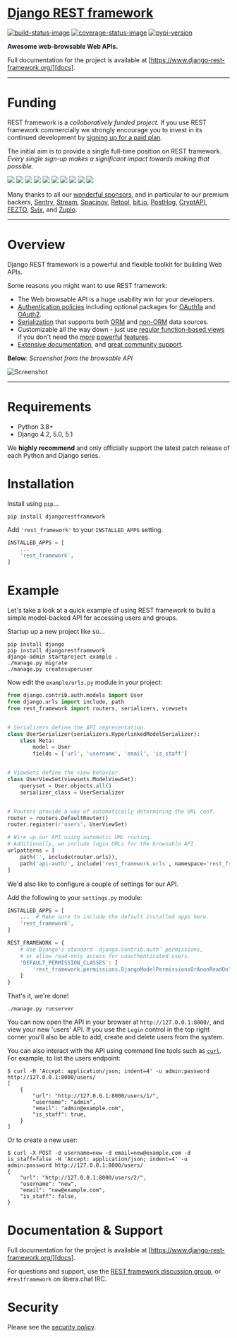 # [Django REST framework][docs]

[![build-status-image]][build-status]
[![coverage-status-image]][codecov]
[![pypi-version]][pypi]

**Awesome web-browsable Web APIs.**

Full documentation for the project is available at [https://www.django-rest-framework.org/][docs].

---

# Funding

REST framework is a *collaboratively funded project*. If you use
REST framework commercially we strongly encourage you to invest in its
continued development by [signing up for a paid plan][funding].

The initial aim is to provide a single full-time position on REST framework.
*Every single sign-up makes a significant impact towards making that possible.*

[![][sentry-img]][sentry-url]
[![][stream-img]][stream-url]
[![][spacinov-img]][spacinov-url]
[![][retool-img]][retool-url]
[![][bitio-img]][bitio-url]
[![][posthog-img]][posthog-url]
[![][cryptapi-img]][cryptapi-url]
[![][fezto-img]][fezto-url]
[![][svix-img]][svix-url]
[![][zuplo-img]][zuplo-url]

Many thanks to all our [wonderful sponsors][sponsors], and in particular to our premium backers, [Sentry][sentry-url], [Stream][stream-url], [Spacinov][spacinov-url], [Retool][retool-url], [bit.io][bitio-url], [PostHog][posthog-url], [CryptAPI][cryptapi-url], [FEZTO][fezto-url], [Svix][svix-url], and [Zuplo][zuplo-url].

---

# Overview

Django REST framework is a powerful and flexible toolkit for building Web APIs.

Some reasons you might want to use REST framework:

* The Web browsable API is a huge usability win for your developers.
* [Authentication policies][authentication] including optional packages for [OAuth1a][oauth1-section] and [OAuth2][oauth2-section].
* [Serialization][serializers] that supports both [ORM][modelserializer-section] and [non-ORM][serializer-section] data sources.
* Customizable all the way down - just use [regular function-based views][functionview-section] if you don't need the [more][generic-views] [powerful][viewsets] [features][routers].
* [Extensive documentation][docs], and [great community support][group].

**Below**: *Screenshot from the browsable API*

![Screenshot][image]

----

# Requirements

* Python 3.8+
* Django 4.2, 5.0, 5.1

We **highly recommend** and only officially support the latest patch release of
each Python and Django series.

# Installation

Install using `pip`...

    pip install djangorestframework

Add `'rest_framework'` to your `INSTALLED_APPS` setting.
```python
INSTALLED_APPS = [
    ...
    'rest_framework',
]
```

# Example

Let's take a look at a quick example of using REST framework to build a simple model-backed API for accessing users and groups.

Startup up a new project like so...

    pip install django
    pip install djangorestframework
    django-admin startproject example .
    ./manage.py migrate
    ./manage.py createsuperuser


Now edit the `example/urls.py` module in your project:

```python
from django.contrib.auth.models import User
from django.urls import include, path
from rest_framework import routers, serializers, viewsets


# Serializers define the API representation.
class UserSerializer(serializers.HyperlinkedModelSerializer):
    class Meta:
        model = User
        fields = ['url', 'username', 'email', 'is_staff']


# ViewSets define the view behavior.
class UserViewSet(viewsets.ModelViewSet):
    queryset = User.objects.all()
    serializer_class = UserSerializer


# Routers provide a way of automatically determining the URL conf.
router = routers.DefaultRouter()
router.register(r'users', UserViewSet)

# Wire up our API using automatic URL routing.
# Additionally, we include login URLs for the browsable API.
urlpatterns = [
    path('', include(router.urls)),
    path('api-auth/', include('rest_framework.urls', namespace='rest_framework')),
]
```

We'd also like to configure a couple of settings for our API.

Add the following to your `settings.py` module:

```python
INSTALLED_APPS = [
    ...  # Make sure to include the default installed apps here.
    'rest_framework',
]

REST_FRAMEWORK = {
    # Use Django's standard `django.contrib.auth` permissions,
    # or allow read-only access for unauthenticated users.
    'DEFAULT_PERMISSION_CLASSES': [
        'rest_framework.permissions.DjangoModelPermissionsOrAnonReadOnly',
    ]
}
```

That's it, we're done!

    ./manage.py runserver

You can now open the API in your browser at `http://127.0.0.1:8000/`, and view your new 'users' API. If you use the `Login` control in the top right corner you'll also be able to add, create and delete users from the system.

You can also interact with the API using command line tools such as [`curl`](https://curl.haxx.se/). For example, to list the users endpoint:

    $ curl -H 'Accept: application/json; indent=4' -u admin:password http://127.0.0.1:8000/users/
    [
        {
            "url": "http://127.0.0.1:8000/users/1/",
            "username": "admin",
            "email": "admin@example.com",
            "is_staff": true,
        }
    ]

Or to create a new user:

    $ curl -X POST -d username=new -d email=new@example.com -d is_staff=false -H 'Accept: application/json; indent=4' -u admin:password http://127.0.0.1:8000/users/
    {
        "url": "http://127.0.0.1:8000/users/2/",
        "username": "new",
        "email": "new@example.com",
        "is_staff": false,
    }

# Documentation & Support

Full documentation for the project is available at [https://www.django-rest-framework.org/][docs].

For questions and support, use the [REST framework discussion group][group], or `#restframework` on libera.chat IRC.

# Security

Please see the [security policy][security-policy].

[build-status-image]: https://github.com/encode/django-rest-framework/actions/workflows/main.yml/badge.svg
[build-status]: https://github.com/encode/django-rest-framework/actions/workflows/main.yml
[coverage-status-image]: https://img.shields.io/codecov/c/github/encode/django-rest-framework/master.svg
[codecov]: https://codecov.io/github/encode/django-rest-framework?branch=master
[pypi-version]: https://img.shields.io/pypi/v/djangorestframework.svg
[pypi]: https://pypi.org/project/djangorestframework/
[group]: https://groups.google.com/forum/?fromgroups#!forum/django-rest-framework

[funding]: https://fund.django-rest-framework.org/topics/funding/
[sponsors]: https://fund.django-rest-framework.org/topics/funding/#our-sponsors

[sentry-img]: https://raw.githubusercontent.com/encode/django-rest-framework/master/docs/img/premium/sentry-readme.png
[stream-img]: https://raw.githubusercontent.com/encode/django-rest-framework/master/docs/img/premium/stream-readme.png
[spacinov-img]: https://raw.githubusercontent.com/encode/django-rest-framework/master/docs/img/premium/spacinov-readme.png
[retool-img]: https://raw.githubusercontent.com/encode/django-rest-framework/master/docs/img/premium/retool-readme.png
[bitio-img]: https://raw.githubusercontent.com/encode/django-rest-framework/master/docs/img/premium/bitio-readme.png
[posthog-img]: https://raw.githubusercontent.com/encode/django-rest-framework/master/docs/img/premium/posthog-readme.png
[cryptapi-img]: https://raw.githubusercontent.com/encode/django-rest-framework/master/docs/img/premium/cryptapi-readme.png
[fezto-img]: https://raw.githubusercontent.com/encode/django-rest-framework/master/docs/img/premium/fezto-readme.png
[svix-img]: https://raw.githubusercontent.com/encode/django-rest-framework/master/docs/img/premium/svix-premium.png
[zuplo-img]: https://raw.githubusercontent.com/encode/django-rest-framework/master/docs/img/premium/zuplo-readme.png

[sentry-url]: https://getsentry.com/welcome/
[stream-url]: https://getstream.io/?utm_source=DjangoRESTFramework&utm_medium=Webpage_Logo_Ad&utm_content=Developer&utm_campaign=DjangoRESTFramework_Jan2022_HomePage
[spacinov-url]: https://www.spacinov.com/
[retool-url]: https://retool.com/?utm_source=djangorest&utm_medium=sponsorship
[bitio-url]: https://bit.io/jobs?utm_source=DRF&utm_medium=sponsor&utm_campaign=DRF_sponsorship
[posthog-url]: https://posthog.com?utm_source=drf&utm_medium=sponsorship&utm_campaign=open-source-sponsorship
[cryptapi-url]: https://cryptapi.io
[fezto-url]: https://www.fezto.xyz/?utm_source=DjangoRESTFramework
[svix-url]: https://www.svix.com/?utm_source=django-REST&utm_medium=sponsorship
[zuplo-url]: https://zuplo.link/django-gh

[oauth1-section]: https://www.django-rest-framework.org/api-guide/authentication/#django-rest-framework-oauth
[oauth2-section]: https://www.django-rest-framework.org/api-guide/authentication/#django-oauth-toolkit
[serializer-section]: https://www.django-rest-framework.org/api-guide/serializers/#serializers
[modelserializer-section]: https://www.django-rest-framework.org/api-guide/serializers/#modelserializer
[functionview-section]: https://www.django-rest-framework.org/api-guide/views/#function-based-views
[generic-views]: https://www.django-rest-framework.org/api-guide/generic-views/
[viewsets]: https://www.django-rest-framework.org/api-guide/viewsets/
[routers]: https://www.django-rest-framework.org/api-guide/routers/
[serializers]: https://www.django-rest-framework.org/api-guide/serializers/
[authentication]: https://www.django-rest-framework.org/api-guide/authentication/
[image]: https://www.django-rest-framework.org/img/quickstart.png

[docs]: https://www.django-rest-framework.org/
[security-policy]: https://github.com/encode/django-rest-framework/security/policy
